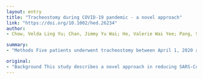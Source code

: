 ```yaml
---
layout: entry
title: "Tracheostomy during COVID-19 pandemic - a novel approach"
link: "https://doi.org/10.1002/hed.26234"
author:
- Chow, Velda Ling Yu; Chan, Jimmy Yu Wai; Ho, Valerie Wai Yee; Pang, Sherby Suet Ying; Lee, George Chung Ching; Wong, Melody Man Kuen; Lo, Arthur Shing Ho; Lui, Frances; Poon, Clara Ching Mei; Wong, Stanley Thian Sze

summary:
- "Methods Five patients underwent tracheostomy between April 1, 2020 and April 17, 2020. A clear and sterile plastic drape was used as an additional physical barrier against droplets and aerosols. Operative diagnosis; droplet count and distribution on plastic sheet and face shields were documented. Plastic drapes can help reduce SARS-CoV-2 transmission to health care providers. Face shields may be spared which in turn helps to conserve resources during the COVID-19 pandemic."

original:
- "Background This study describes a novel approach in reducing SARS-CoV-2 transmission during tracheostomy. Methods Five patients underwent tracheostomy between April 1, 2020 and April 17, 2020. A clear and sterile plastic drape was used as an additional physical barrier against droplets and aerosols. Operative diagnosis; droplet count and distribution on plastic sheet and face shields were documented. Results Tracheostomy was performed for patients with carcinoma of tonsil (n??=??2) and nasopharynx (n??=??1), and aspiration pneumonia (n??=??2). Droplet contamination was noted on all plastic sheets (n??=??5). Droplet contamination was most severe over the central surface at 91.5% (86.7%-100.0%) followed by the left and right lateral surfaces at 5.2% (6.7%-10.0%) and 3.3% (6.7%-10.0%) respectively. No droplet contamination was noted on all face shields. Conclusion Plastic drapes can help reduce viral transmission to health care providers during tracheostomy. Face shields may be spared which in turn helps to conserve resources during the COVID-19 pandemic. This article is protected by copyright. All rights reserved."
---
```


